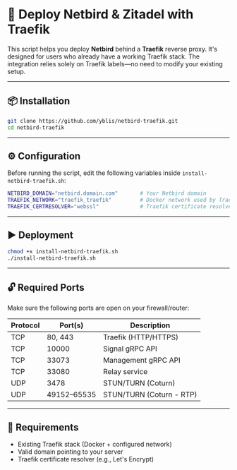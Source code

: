 # 🚀 Deploy Netbird & Zitadel with Traefik

This script helps you deploy **Netbird** behind a **Traefik** reverse proxy. It's designed for users who already have a working Traefik stack. The integration relies solely on Traefik labels—no need to modify your existing setup.

---

## 📦 Installation

```bash
git clone https://github.com/yblis/netbird-traefik.git
cd netbird-traefik
```

---

## ⚙️ Configuration

Before running the script, edit the following variables inside `install-netbird-traefik.sh`:

```bash
NETBIRD_DOMAIN="netbird.domain.com"       # Your Netbird domain
TRAEFIK_NETWORK="traefik_traefik"         # Docker network used by Traefik
TRAEFIK_CERTRESOLVER="webssl"             # Traefik certificate resolver (e.g., Let's Encrypt)
```

---

## ▶️ Deployment

```bash
chmod +x install-netbird-traefik.sh
./install-netbird-traefik.sh
```

---

## 🔓 Required Ports

Make sure the following ports are open on your firewall/router:

| Protocol | Port(s)         | Description                  |
|----------|----------------|------------------------------|
| TCP      | 80, 443        | Traefik (HTTP/HTTPS)         |
| TCP      | 10000          | Signal gRPC API              |
| TCP      | 33073          | Management gRPC API          |
| TCP      | 33080          | Relay service                |
| UDP      | 3478           | STUN/TURN (Coturn)           |
| UDP      | 49152–65535    | STUN/TURN (Coturn - RTP)     |

---

## 🧠 Requirements

- Existing Traefik stack (Docker + configured network)
- Valid domain pointing to your server
- Traefik certificate resolver (e.g., Let's Encrypt)


